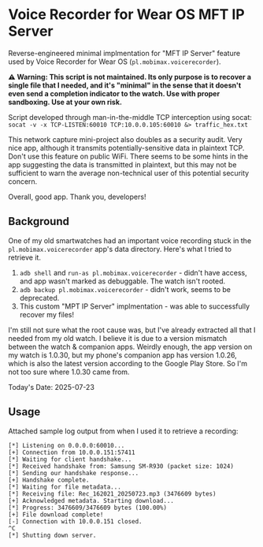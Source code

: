 # Voice Recorder for Wear OS MFT IP Server
Reverse-engineered minimal implmentation for "MFT IP Server" feature used by Voice Recorder for Wear OS (`pl.mobimax.voicerecorder`).

**⚠️ Warning: This script is not maintained. Its only purpose is to recover a single file that I needed, and it's "minimal" in the sense that it doesn't even send a completion indicator to the watch. Use with proper sandboxing. Use at your own risk.**

Script developed through man-in-the-middle TCP interception using socat: \
`socat -v -x TCP-LISTEN:60010 TCP:10.0.0.105:60010 &> traffic_hex.txt`

This network capture mini-project also doubles as a security audit. Very nice app, although it transmits potentially-sensitive data in plaintext TCP. Don't use this feature on public WiFi. There seems to be some hints in the app suggesting the data is transmitted in plaintext, but this may not be sufficient to warn the average non-technical user of this potential security concern.

Overall, good app. Thank you, developers!

## Background

One of my old smartwatches had an important voice recording stuck in the `pl.mobimax.voicerecorder` app's data directory. Here's what I tried to retrieve it.
1. `adb shell` and `run-as pl.mobimax.voicerecorder` - didn't have access, and app wasn't marked as debuggable. The watch isn't rooted.
2. `adb backup pl.mobimax.voicerecorder` - didn't work, seems to be deprecated.
3. This custom "MPT IP Server" implmentation - was able to successfully recover my files!

I'm still not sure what the root cause was, but I've already extracted all that I needed from my old watch. I believe it is due to a version mismatch between the watch & companion apps. Weirdly enough, the app version on my watch is 1.0.30, but my phone's companion app has version 1.0.26, which is also the latest version according to the Google Play Store. So I'm not too sure where 1.0.30 came from.

Today's Date: 2025-07-23

## Usage
Attached sample log output from when I used it to retrieve a recording:

```
[*] Listening on 0.0.0.0:60010...
[+] Connection from 10.0.0.151:57411
[*] Waiting for client handshake...
[*] Received handshake from: Samsung SM-R930 (packet size: 1024)
[*] Sending our handshake response...
[+] Handshake complete.
[*] Waiting for file metadata...
[*] Receiving file: Rec_162021_20250723.mp3 (3476609 bytes)
[+] Acknowledged metadata. Starting download...
[*] Progress: 3476609/3476609 bytes (100.00%)
[+] File download complete!
[-] Connection with 10.0.0.151 closed.
^C
[*] Shutting down server.
```
